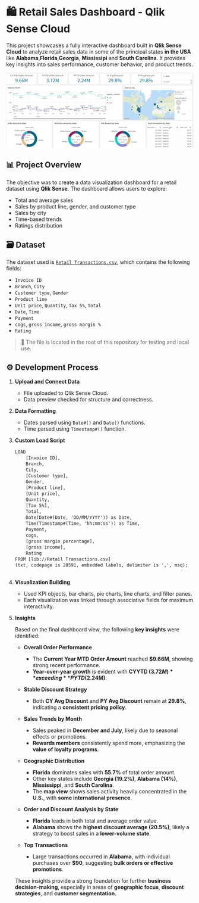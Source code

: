 # 🛍️ Retail Sales Dashboard - Qlik Sense Cloud

This project showcases a fully interactive dashboard built in **Qlik Sense Cloud** to analyze retail sales data in some of the principal states **in the USA** like **Alabama**,**Florida**,**Georgia**, **Mississipi** and **South Carolina**. It provides key insights into sales performance, customer behavior, and product trends.


![Dashboard Overview](Images/dashboard.png)

## 📊 Project Overview

The objective was to create a data visualization dashboard for a retail dataset using **Qlik Sense**. The dashboard allows users to explore:

- Total and average sales
- Sales by product line, gender, and customer type
- Sales by city
- Time-based trends
- Ratings distribution

## 🗃️ Dataset

The dataset used is [`Retail Transactions.csv`](./Retail%20Transactions.csv), which contains the following fields:

- `Invoice ID`
- `Branch`, `City`
- `Customer type`, `Gender`
- `Product line`
- `Unit price`, `Quantity`, `Tax 5%`, `Total`
- `Date`, `Time`
- `Payment`
- `cogs`, `gross income`, `gross margin %`
- `Rating`

> 📌 The file is located in the root of this repository for testing and local use.

## ⚙️ Development Process

1. **Upload and Connect Data**
   - File uploaded to Qlik Sense Cloud.
   - Data preview checked for structure and correctness.

2. **Data Formatting**
   - Dates parsed using `Date#()` and `Date()` functions.
   - Time parsed using `Timestamp#()` function.

3. **Custom Load Script**
   ```qlik
   LOAD
       [Invoice ID],
       Branch,
       City,
       [Customer type],
       Gender,
       [Product line],
       [Unit price],
       Quantity,
       [Tax 5%],
       Total,
       Date(Date#(Date, 'DD/MM/YYYY')) as Date,
       Time(Timestamp#(Time, 'hh:mm:ss')) as Time,
       Payment,
       cogs,
       [gross margin percentage],
       [gross income],
       Rating
   FROM [lib://Retail Transactions.csv]
   (txt, codepage is 28591, embedded labels, delimiter is ',', msq);


4. **Visualization Building**

   - Used KPI objects, bar charts, pie charts, line charts, and filter panes.
   - Each visualization was linked through associative fields for maximum interactivity.
  
5. **Insights**


   Based on the final dashboard view, the following **key insights** were identified:

   - **Overall Order Performance**
     - The **Current Year MTD Order Amount** reached **$9.66M**, showing strong recent performance.
     - **Year-over-year growth** is evident with **CYYTD ($3.72M)** exceeding **PYTD ($2.24M)**.

   - **Stable Discount Strategy**
     - Both **CY Avg Discount** and **PY Avg Discount** remain at **29.8%**, indicating a **consistent pricing policy**.

   - **Sales Trends by Month**
     - Sales peaked in **December and July**, likely due to seasonal effects or promotions.
     - **Rewards members** consistently spend more, emphasizing the **value of loyalty programs**.

   - **Geographic Distribution**
     - **Florida** dominates sales with **55.7%** of total order amount.
     - Other key states include **Georgia (19.2%)**, **Alabama (14%)**, **Mississippi**, and **South Carolina**.
     - The **map view** shows sales activity heavily concentrated in the **U.S.**, with **some international presence**.

   - **Order and Discount Analysis by State**
     - **Florida** leads in both total and average order value.
     - **Alabama** shows the **highest discount average (20.5%)**, likely a strategy to boost sales in a **lower-volume state**.

   - **Top Transactions**
     - Large transactions occurred in **Alabama**, with individual purchases over **$90**, suggesting **bulk orders or effective promotions**.

   These insights provide a strong foundation for further **business decision-making**, especially in areas of **geographic focus**, **discount strategies**, and **customer segmentation**.
